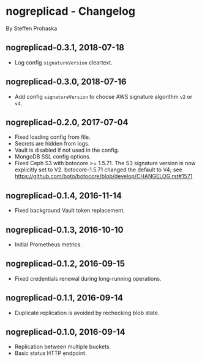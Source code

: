 # nogreplicad - Changelog
By Steffen Prohaska
<!--@@VERSIONINC@@-->

## nogreplicad-0.3.1, 2018-07-18

* Log config `signatureVersion` cleartext.

## nogreplicad-0.3.0, 2018-07-16

* Add config `signatureVersion` to choose AWS signature algorithm `v2` or `v4`.

## nogreplicad-0.2.0, 2017-07-04

* Fixed loading config from file.
* Secrets are hidden from logs.
* Vault is disabled if not used in the config.
* MongoDB SSL config options.
* Fixed Ceph S3 with botocore >= 1.5.71.  The S3 signature version is now
  explicitly set to V2.  botocore-1.5.71 changed the default to V4; see
  <https://github.com/boto/botocore/blob/develop/CHANGELOG.rst#1571>

## nogreplicad-0.1.4, 2016-11-14

* Fixed background Vault token replacement.

## nogreplicad-0.1.3, 2016-10-10

* Initial Prometheus metrics.

## nogreplicad-0.1.2, 2016-09-15

* Fixed credentials renewal during long-running operations.

## nogreplicad-0.1.1, 2016-09-14

* Duplicate replication is avoided by rechecking blob state.

## nogreplicad-0.1.0, 2016-09-14

* Replication between multiple buckets.
* Basic status HTTP endpoint.
